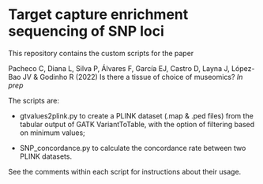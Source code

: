 # Target capture enrichment sequencing of SNP loci

This repository contains the custom scripts for the paper


Pacheco C, Diana L, Silva P, Álvares F, García EJ, Castro D, Layna J, López-Bao JV & Godinho R (2022) Is there a tissue of choice of museomics? *In prep*


The scripts are:

* gtvalues2plink.py to create a PLINK dataset (.map & .ped files) from the tabular output of GATK VariantToTable, with the option of filtering based on minimum values;

* SNP_concordance.py to calculate the concordance rate between two PLINK datasets.


See the comments within each script for instructions about their usage.